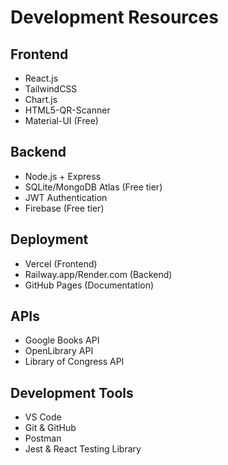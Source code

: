 # Development Resources

## Frontend
- React.js
- TailwindCSS
- Chart.js
- HTML5-QR-Scanner
- Material-UI (Free)

## Backend
- Node.js + Express
- SQLite/MongoDB Atlas (Free tier)
- JWT Authentication
- Firebase (Free tier)

## Deployment
- Vercel (Frontend)
- Railway.app/Render.com (Backend)
- GitHub Pages (Documentation)

## APIs
- Google Books API
- OpenLibrary API
- Library of Congress API

## Development Tools
- VS Code
- Git & GitHub
- Postman
- Jest & React Testing Library